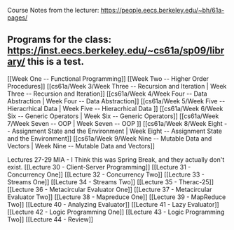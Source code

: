 
Course Notes from the lecturer: https://people.eecs.berkeley.edu/~bh/61a-pages/

Programs for the class: https://inst.eecs.berkeley.edu/~cs61a/sp09/library/
this is a test.
---

[[Week One -- Functional Programming]]
[[Week Two -- Higher Order Procedures]]
[[cs61a/Week 3/Week Three -- Recursion and Iteration | Week Three -- Recursion and Iteration]]
[[cs61a/Week 4/Week Four -- Data Abstraction | Week Four -- Data Abstraction]]
[[cs61a/Week 5/Week Five -- Hieracrhical Data | Week Five -- Hieracrhical Data ]]
[[cs61a/Week 6/Week Six -- Generic Operators | Week Six -- Generic Operators]]
[[cs61a/Week 7/Week Seven --  OOP | Week Seven --  OOP ]]
[[cs61a/Week 8/Week Eight -- Assignment State and the Environment | Week Eight -- Assignment State and the Environment]]
[[cs61a/Week 9/Week Nine -- Mutable Data and Vectors | Week Nine -- Mutable Data and Vectors]]

Lectures 27-29 MIA - I Think this was Spring Break, and they actually don't exist.
[[Lecture 30 - Client-Server Programming]]
[[Lecture 31 - Concurrency One]]
[[Lecture 32 - Concurrency Two]]
[[Lecture 33 - Streams One]]
[[Lecture 34 - Streams Two]]
[[Lecture 35 - Therac-25]]
[[Lecture 36 - Metacircular Evaluator One]]
[[Lecture 37 - Metacircular Evaluator Two]]
[[Lecture 38 - Mapreduce One]]
[[Lecture 39 - MapReduce Two]]
[[Lecture 40 - Analyzing Evaluator]]
[[Lecture 41 - Lazy Evaluator]]
[[Lecture 42 - Logic Programming One]]
[[Lecture 43 - Logic Programming Two]]
[[Lecture 44 - Review]]
